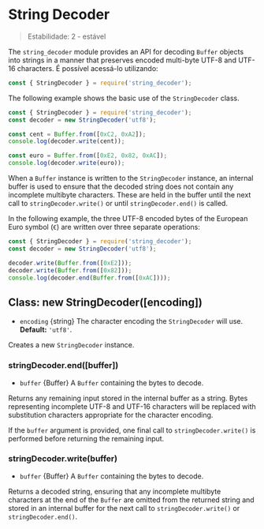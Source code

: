 # String Decoder

<!--introduced_in=v0.10.0-->

> Estabilidade: 2 - estável

The `string_decoder` module provides an API for decoding `Buffer` objects into strings in a manner that preserves encoded multi-byte UTF-8 and UTF-16 characters. É possível acessá-lo utilizando:

```js
const { StringDecoder } = require('string_decoder');
```

The following example shows the basic use of the `StringDecoder` class.

```js
const { StringDecoder } = require('string_decoder');
const decoder = new StringDecoder('utf8');

const cent = Buffer.from([0xC2, 0xA2]);
console.log(decoder.write(cent));

const euro = Buffer.from([0xE2, 0x82, 0xAC]);
console.log(decoder.write(euro));
```

When a `Buffer` instance is written to the `StringDecoder` instance, an internal buffer is used to ensure that the decoded string does not contain any incomplete multibyte characters. These are held in the buffer until the next call to `stringDecoder.write()` or until `stringDecoder.end()` is called.

In the following example, the three UTF-8 encoded bytes of the European Euro symbol (`€`) are written over three separate operations:

```js
const { StringDecoder } = require('string_decoder');
const decoder = new StringDecoder('utf8');

decoder.write(Buffer.from([0xE2]));
decoder.write(Buffer.from([0x82]));
console.log(decoder.end(Buffer.from([0xAC])));
```

## Class: new StringDecoder([encoding])

<!-- YAML
added: v0.1.99
-->

* `encoding` {string} The character encoding the `StringDecoder` will use. **Default:** `'utf8'`.

Creates a new `StringDecoder` instance.

### stringDecoder.end([buffer])

<!-- YAML
added: v0.9.3
-->

* `buffer` {Buffer} A `Buffer` containing the bytes to decode.

Returns any remaining input stored in the internal buffer as a string. Bytes representing incomplete UTF-8 and UTF-16 characters will be replaced with substitution characters appropriate for the character encoding.

If the `buffer` argument is provided, one final call to `stringDecoder.write()` is performed before returning the remaining input.

### stringDecoder.write(buffer)

<!-- YAML
added: v0.1.99
changes:

  - version: v8.0.0
    pr-url: https://github.com/nodejs/node/pull/9618
    description: Each invalid character is now replaced by a single replacement
                 character instead of one for each individual byte.
-->

* `buffer` {Buffer} A `Buffer` containing the bytes to decode.

Returns a decoded string, ensuring that any incomplete multibyte characters at the end of the `Buffer` are omitted from the returned string and stored in an internal buffer for the next call to `stringDecoder.write()` or `stringDecoder.end()`.